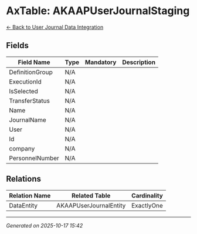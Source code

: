 # AxTable: AKAAPUserJournalStaging

[← Back to User Journal Data Integration](../README.md)

## Fields

| Field Name | Type | Mandatory | Description |
|------------|------|-----------|-------------|
| DefinitionGroup | N/A |  |  |
| ExecutionId | N/A |  |  |
| IsSelected | N/A |  |  |
| TransferStatus | N/A |  |  |
| Name | N/A |  |  |
| JournalName | N/A |  |  |
| User | N/A |  |  |
| Id | N/A |  |  |
| company | N/A |  |  |
| PersonnelNumber | N/A |  |  |

## Relations

| Relation Name | Related Table | Cardinality |
|---------------|---------------|-------------|
| DataEntity | AKAAPUserJournalEntity | ExactlyOne |

---

*Generated on 2025-10-17 15:42*
